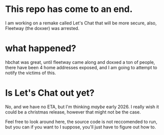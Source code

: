 # This repo has come to an end.
I am working on a remake called Let's Chat that will be more secure, also, Fleetway (the doxxer) was arrested.

# what happened?
hbchat was great, until fleetway came along and doxxed a ton of people, there have been 4 home addresses exposed, and I am going to attempt to notify the victims of this.

# Is Let's Chat out yet?
No, and we have no ETA, but I'm thinking *maybe* early 2026. I really wish it could be a christmas release, however that might not be the case.

Feel free to look around here, the source code is not reccomended to run, but you can if you want to I suppose, you'll just have to figure out how to.
